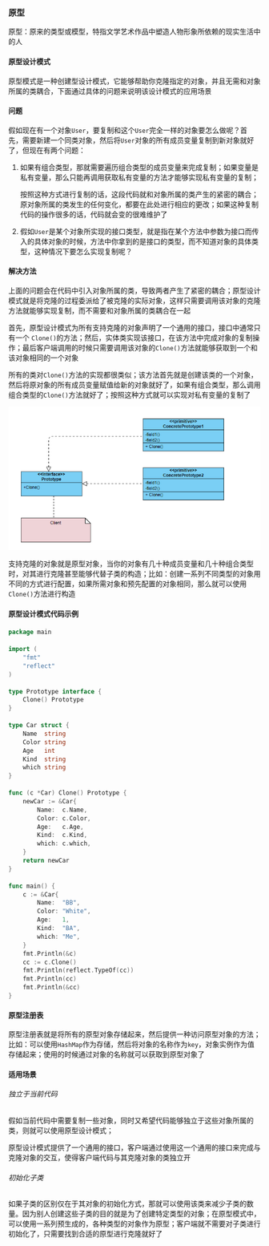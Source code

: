 ### 原型

原型：原来的类型或模型，特指文学艺术作品中塑造人物形象所依赖的现实生活中的人

#### 原型设计模式

原型模式是一种创建型设计模式，它能够帮助你克隆指定的对象，并且无需和对象所属的类耦合，下面通过具体的问题来说明该设计模式的应用场景

#### 问题

假如现在有一个对象`User`，要复制和这个`User`完全一样的对象要怎么做呢？首先，需要新建一个同类对象，然后将`User`对象的所有成员变量复制到新对象就好了，但现在有两个问题：

1. 如果有组合类型，那就需要遍历组合类型的成员变量来完成复制；如果变量是私有变量，那么只能再调用获取私有变量的方法才能够实现私有变量的复制；

   按照这种方式进行复制的话，这段代码就和对象所属的类产生的紧密的耦合；原对象所属的类发生的任何变化，都要在此处进行相应的更改；如果这种复制代码的操作很多的话，代码就会变的很难维护了

2. 假如`User`是某个对象所实现的接口类型，就是指在某个方法中参数为接口而传入的具体对象的时候，方法中你拿到的是接口的类型，而不知道对象的具体类型，这种情况下要怎么实现复制呢？

#### 解决方法

上面的问题会在代码中引入对象所属的类，导致两者产生了紧密的耦合；原型设计模式就是将克隆的过程委派给了被克隆的实际对象，这样只需要调用该对象的克隆方法就能够实现复制，而不需要和对象所属的类耦合在一起

首先，原型设计模式为所有支持克隆的对象声明了一个通用的接口，接口中通常只有一个 `Clone()`的方法；然后，实体类实现该接口，在该方法中完成对象的复制操作；最后客户端调用的时候只需要调用该对象的`Clone()`方法就能够获取到一个和该对象相同的一个对象

所有的类对`Clone()`方法的实现都很类似；该方法首先就是创建该类的一个对象，然后将原对象的所有成员变量赋值给新的对象就好了，如果有组合类型，那么调用组合类型的`Clone()`方法就好了；按照这种方式就可以实现对私有变量的复制了

![01](.\01.png)

支持克隆的对象就是原型对象，当你的对象有几十种成员变量和几十种组合类型时，对其进行克隆甚至能够代替子类的构造；比如：创建一系列不同类型的对象用不同的方式进行配置，如果所需对象和预先配置的对象相同，那么就可以使用`Clone()`方法进行构造

#### 原型设计模式代码示例

```go
package main

import (
	"fmt"
	"reflect"
)

type Prototype interface {
	Clone() Prototype
}

type Car struct {
	Name  string
	Color string
	Age   int
	Kind  string
	which string
}

func (c *Car) Clone() Prototype {
	newCar := &Car{
		Name:  c.Name,
		Color: c.Color,
		Age:   c.Age,
		Kind:  c.Kind,
		which: c.which,
	}
	return newCar
}

func main() {
	c := &Car{
		Name:  "BB",
		Color: "White",
		Age:   1,
		Kind:  "BA",
		which: "Me",
	}
	fmt.Println(&c)
	cc := c.Clone()
	fmt.Println(reflect.TypeOf(cc))
	fmt.Println(cc)
	fmt.Println(&cc)
}
```

#### 原型注册表

原型注册表就是将所有的原型对象存储起来，然后提供一种访问原型对象的方法；比如：可以使用`HashMap`作为存储，然后将对象的名称作为`key`，对象实例作为值存储起来；使用的时候通过对象的名称就可以获取到原型对象了

#### 适用场景

###### 独立于当前代码

假如当前代码中需要复制一些对象，同时又希望代码能够独立于这些对象所属的类，则就可以使用原型设计模式；

原型设计模式提供了一个通用的接口，客户端通过使用这一个通用的接口来完成与克隆对象的交互，使得客户端代码与其克隆对象的类独立开

###### 初始化子类

如果子类的区别仅在于其对象的初始化方式，那就可以使用该类来减少子类的数量。因为别人创建这些子类的目的就是为了创建特定类型的对象；在原型模式中，可以使用一系列预生成的，各种类型的对象作为原型；客户端就不需要对子类进行初始化了，只需要找到合适的原型进行克隆就好了
